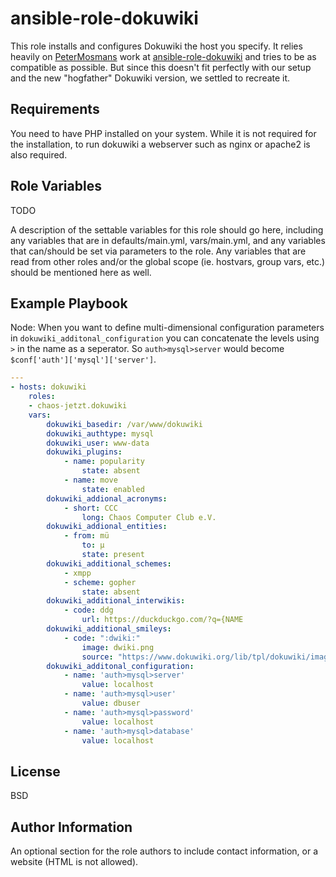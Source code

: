 ansible-role-dokuwiki
=========

This role installs and configures Dokuwiki the host you specify. It relies heavily on [PeterMosmans](https://github.com/PeterMosmans) work at [ansible-role-dokuwiki](https://github.com/PeterMosmans/ansible-role-dokuwiki) and tries to be as compatible as possible. But since this doesn't fit perfectly with our setup and the new "hogfather" Dokuwiki version, we settled to recreate it.

Requirements
------------

You need to have PHP installed on your system. While it is not required for the installation, to run dokuwiki a webserver such as nginx or apache2 is also required.

Role Variables
--------------

TODO

A description of the settable variables for this role should go here, including any variables that are in defaults/main.yml, vars/main.yml, and any variables that can/should be set via parameters to the role. Any variables that are read from other roles and/or the global scope (ie. hostvars, group vars, etc.) should be mentioned here as well.

Example Playbook
----------------

<!--Including an example of how to use your role (for instance, with variables passed in as parameters) is always nice for users too:-->

Node: When you want to define multi-dimensional configuration parameters in `dokuwiki_additonal_configuration` you can concatenate the levels using `>` in the name as a seperator. So `auth>mysql>server` would become `$conf['auth']['mysql']['server']`.

```yaml
---
- hosts: dokuwiki
	roles:
    - chaos-jetzt.dokuwiki
	vars:
		dokuwiki_basedir: /var/www/dokuwiki
		dokuwiki_authtype: mysql
		dokuwiki_user: www-data
		dokuwiki_plugins:
			- name: popularity
				state: absent
			- name: move
				state: enabled
		dokuwiki_addional_acronyms:
			- short: CCC
				long: Chaos Computer Club e.V.
		dokuwiki_addional_entities:
			- from: mü
				to: µ
				state: present
		dokuwiki_additional_schemes:
			- xmpp
			- scheme: gopher
				state: absent
		dokuwiki_additional_interwikis:
			- code: ddg
				url: https://duckduckgo.com/?q={NAME
		dokuwiki_additional_smileys:
			- code: ":dwiki:"
				image: dwiki.png
				source: "https://www.dokuwiki.org/lib/tpl/dokuwiki/images/logo.png"
		dokuwiki_additonal_configuration:
			- name: 'auth>mysql>server'
				value: localhost
			- name: 'auth>mysql>user'
				value: dbuser
			- name: 'auth>mysql>password'
				value: localhost
			- name: 'auth>mysql>database'
				value: localhost
```

License
-------

BSD

Author Information
------------------

An optional section for the role authors to include contact information, or a website (HTML is not allowed).

